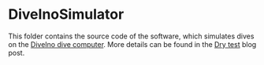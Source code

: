 # DiveInoSimulator #

This folder contains the source code of the software, which simulates dives on the [DiveIno dive computer](http://www.diveino.hu). More details can be found in the [Dry test](http://www.diveino.hu/2017/01/05/DryTest/) blog post.
